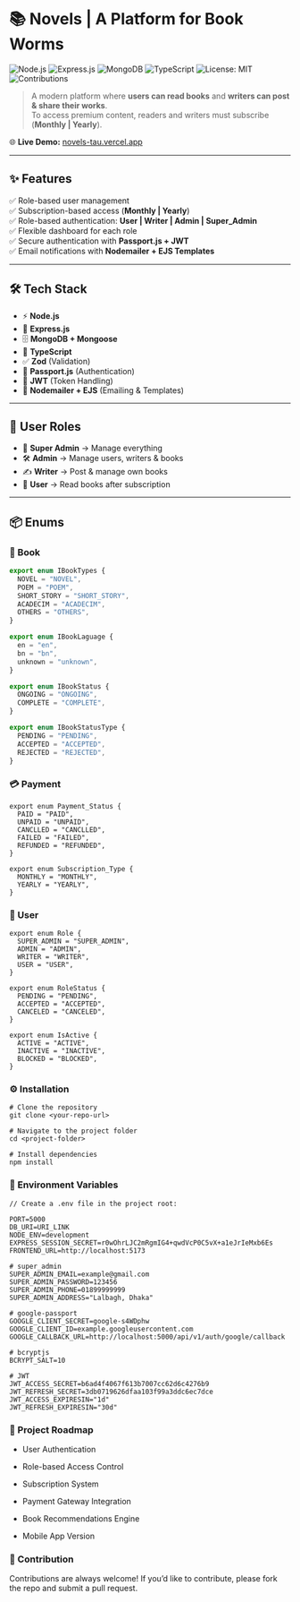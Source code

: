 # 📚 Novels | A Platform for Book Worms

![Node.js](https://img.shields.io/badge/Node.js-339933?style=for-the-badge&logo=nodedotjs&logoColor=white)
![Express.js](https://img.shields.io/badge/Express.js-000000?style=for-the-badge&logo=express&logoColor=white)
![MongoDB](https://img.shields.io/badge/MongoDB-4EA94B?style=for-the-badge&logo=mongodb&logoColor=white)
![TypeScript](https://img.shields.io/badge/TypeScript-007ACC?style=for-the-badge&logo=typescript&logoColor=white)
![License: MIT](https://img.shields.io/badge/License-MIT-yellow.svg?style=for-the-badge)
![Contributions](https://img.shields.io/badge/PRs-welcome-brightgreen.svg?style=for-the-badge)

> A modern platform where **users can read books** and **writers can post & share their works**.  
> To access premium content, readers and writers must subscribe (**Monthly | Yearly**).

🌐 **Live Demo:** [novels-tau.vercel.app](https://novels-tau.vercel.app)

---

## ✨ Features

✅ Role-based user management  
✅ Subscription-based access (**Monthly | Yearly**)  
✅ Role-based authentication: **User | Writer | Admin | Super_Admin**  
✅ Flexible dashboard for each role  
✅ Secure authentication with **Passport.js + JWT**  
✅ Email notifications with **Nodemailer + EJS Templates**

---

## 🛠 Tech Stack

- ⚡ **Node.js**
- 🚀 **Express.js**
- 🗄 **MongoDB + Mongoose**
- 📝 **TypeScript**
- ✅ **Zod** (Validation)
- 🔐 **Passport.js** (Authentication)
- 🔑 **JWT** (Token Handling)
- 📧 **Nodemailer + EJS** (Emailing & Templates)

---

## 👥 User Roles

- 👑 **Super Admin** → Manage everything
- 🛠 **Admin** → Manage users, writers & books
- ✍️ **Writer** → Post & manage own books
- 📖 **User** → Read books after subscription

---

## 📦 Enums

### 📘 Book

```ts
export enum IBookTypes {
  NOVEL = "NOVEL",
  POEM = "POEM",
  SHORT_STORY = "SHORT_STORY",
  ACADECIM = "ACADECIM",
  OTHERS = "OTHERS",
}

export enum IBookLaguage {
  en = "en",
  bn = "bn",
  unknown = "unknown",
}

export enum IBookStatus {
  ONGOING = "ONGOING",
  COMPLETE = "COMPLETE",
}

export enum IBookStatusType {
  PENDING = "PENDING",
  ACCEPTED = "ACCEPTED",
  REJECTED = "REJECTED",
}
```

### 💳 Payment

```
export enum Payment_Status {
  PAID = "PAID",
  UNPAID = "UNPAID",
  CANCLLED = "CANCLLED",
  FAILED = "FAILED",
  REFUNDED = "REFUNDED",
}

export enum Subscription_Type {
  MONTHLY = "MONTHLY",
  YEARLY = "YEARLY",
}
```

### 👤 User

```
export enum Role {
  SUPER_ADMIN = "SUPER_ADMIN",
  ADMIN = "ADMIN",
  WRITER = "WRITER",
  USER = "USER",
}

export enum RoleStatus {
  PENDING = "PENDING",
  ACCEPTED = "ACCEPTED",
  CANCELED = "CANCELED",
}

export enum IsActive {
  ACTIVE = "ACTIVE",
  INACTIVE = "INACTIVE",
  BLOCKED = "BLOCKED",
}
```

### ⚙️ Installation

```
# Clone the repository
git clone <your-repo-url>

# Navigate to the project folder
cd <project-folder>

# Install dependencies
npm install
```

### 🔐 Environment Variables

```
// Create a .env file in the project root:

PORT=5000
DB_URI=URI_LINK
NODE_ENV=development
EXPRESS_SESSION_SECRET=r0wOhrLJC2mRgmIG4+qwdVcP0C5vX+a1eJrIeMxb6Es
FRONTEND_URL=http://localhost:5173

# super_admin
SUPER_ADMIN_EMAIL=example@gmail.com
SUPER_ADMIN_PASSWORD=123456
SUPER_ADMIN_PHONE=01899999999
SUPER_ADMIN_ADDRESS="Lalbagh, Dhaka"

# google-passport
GOOGLE_CLIENT_SECRET=google-s4WDphw
GOOGLE_CLIENT_ID=example.googleusercontent.com
GOOGLE_CALLBACK_URL=http://localhost:5000/api/v1/auth/google/callback

# bcryptjs
BCRYPT_SALT=10

# JWT
JWT_ACCESS_SECRET=b6ad4f4067f613b7007cc62d6c4276b9
JWT_REFRESH_SECRET=3db0719626dfaa103f99a3ddc6ec7dce
JWT_ACCESS_EXPIRESIN="1d"
JWT_REFRESH_EXPIRESIN="30d"
```

### 🚀 Project Roadmap

- User Authentication

- Role-based Access Control

- Subscription System

- Payment Gateway Integration

- Book Recommendations Engine

- Mobile App Version

### 🤝 Contribution

Contributions are always welcome!
If you’d like to contribute, please fork the repo and submit a pull request.
